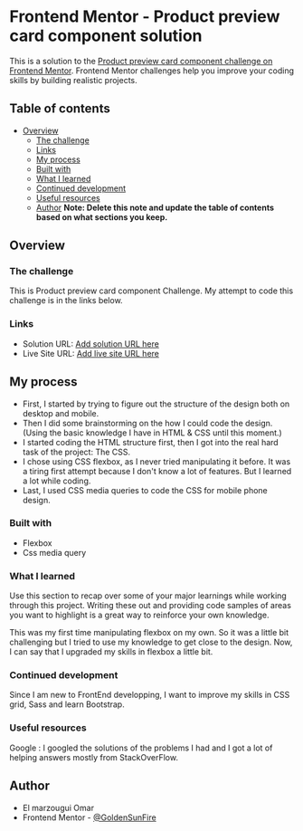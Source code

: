 # Frontend Mentor - Product preview card component solution

This is a solution to the [Product preview card component challenge on Frontend Mentor](https://www.frontendmentor.io/challenges/product-preview-card-component-GO7UmttRfa). Frontend Mentor challenges help you improve your coding skills by building realistic projects. 

## Table of contents

- [Overview](#overview)
  - [The challenge](#the-challenge)
  - [Links](#links)
  - [My process](#my-process)
  - [Built with](#built-with)
  - [What I learned](#what-i-learned)
  - [Continued development](#continued-development)
  - [Useful resources](#useful-resources)
  - [Author](#author)
**Note: Delete this note and update the table of contents based on what sections you keep.**

## Overview

### The challenge

This is Product preview card component Challenge.
My attempt to code this challenge is in the links below.

### Links

- Solution URL: [Add solution URL here](https://your-solution-url.com)
- Live Site URL: [Add live site URL here](https://your-live-site-url.com)

## My process

- First, I started by trying to figure out the structure of the design both on desktop and mobile.
- Then I did some brainstorming on the how I could code the design. (Using the basic knowledge I have in HTML & CSS until this moment.)
- I started coding the HTML structure first, then I got into the real hard task of the project: The CSS.
- I chose using CSS flexbox, as I never tried manipulating it before. It was a tiring first attempt because
  I don't know a lot of features. But I learned a lot while coding.
- Last, I used CSS media queries to code the CSS for mobile phone design.


### Built with

- Flexbox
- Css media query

### What I learned

Use this section to recap over some of your major learnings while working through this project. Writing these out and providing code samples of areas you want to highlight is a great way to reinforce your own knowledge.

This was my first time manipulating flexbox on my own. So it was a little bit challenging but I tried
to use my knowledge to get close to the design. Now, I can say that I upgraded my skills in flexbox a little bit.

### Continued development

Since I am new to FrontEnd developping, I want to improve my skills in CSS grid, Sass and learn Bootstrap.

### Useful resources

Google : I googled the solutions of the problems I had and I got a lot of helping answers mostly from StackOverFlow.


## Author

- El marzougui Omar
- Frontend Mentor - [@GoldenSunFire](https://www.frontendmentor.io/profile/GoldenSunFire)